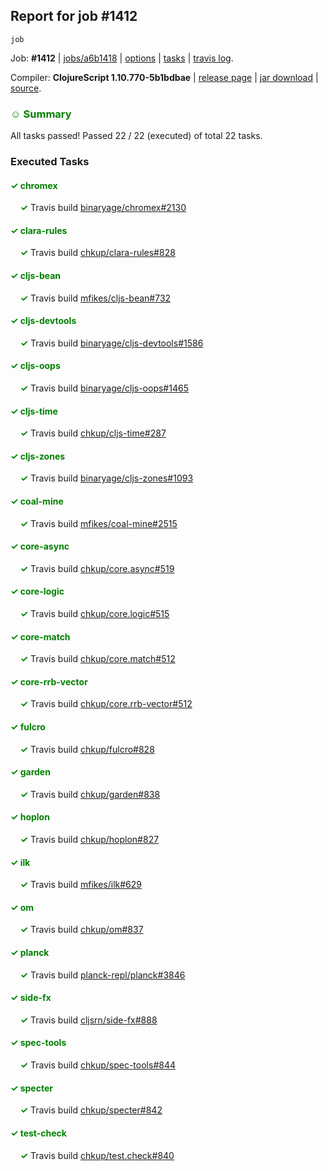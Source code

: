 ## Report for job #1412
```
job
```


Job: **#1412** | [jobs/a6b1418](https://github.com/cljs-oss/canary/commit/a6b14184e27e751794909dded34385ac8e26ca36) | [options](options.edn) | [tasks](tasks.edn) | [travis log](https://travis-ci.org/cljs-oss/canary/builds/689196441).

Compiler: **ClojureScript 1.10.770-5b1bdbae** | [release page](https://github.com/cljs-oss/canary/releases/tag/r1.10.770-5b1bdbae) | [jar download](https://github.com/cljs-oss/canary/releases/download/r1.10.770-5b1bdbae/clojurescript-1.10.770-5b1bdbae.jar) | [source](https://github.com/clojure/clojurescript/commit/5b1bdbae9ab44ce86015e5fc6c95ef5ac86ca9b9).

### <b style='color:green'>☺ Summary</b>

All tasks passed! Passed 22 / 22 (executed) of total 22 tasks.

### Executed Tasks

#### <b style='color:green'>&#x2713; chromex</b>
&nbsp;&nbsp;&nbsp;&nbsp;<b style='color:green'>&#x2713;</b> Travis build [binaryage/chromex#2130](https://travis-ci.org/binaryage/chromex/builds/689197677)<br>

#### <b style='color:green'>&#x2713; clara-rules</b>
&nbsp;&nbsp;&nbsp;&nbsp;<b style='color:green'>&#x2713;</b> Travis build [chkup/clara-rules#828](https://travis-ci.org/chkup/clara-rules/builds/689197682)<br>

#### <b style='color:green'>&#x2713; cljs-bean</b>
&nbsp;&nbsp;&nbsp;&nbsp;<b style='color:green'>&#x2713;</b> Travis build [mfikes/cljs-bean#732](https://travis-ci.org/mfikes/cljs-bean/builds/689197686)<br>

#### <b style='color:green'>&#x2713; cljs-devtools</b>
&nbsp;&nbsp;&nbsp;&nbsp;<b style='color:green'>&#x2713;</b> Travis build [binaryage/cljs-devtools#1586](https://travis-ci.org/binaryage/cljs-devtools/builds/689197688)<br>

#### <b style='color:green'>&#x2713; cljs-oops</b>
&nbsp;&nbsp;&nbsp;&nbsp;<b style='color:green'>&#x2713;</b> Travis build [binaryage/cljs-oops#1465](https://travis-ci.org/binaryage/cljs-oops/builds/689197702)<br>

#### <b style='color:green'>&#x2713; cljs-time</b>
&nbsp;&nbsp;&nbsp;&nbsp;<b style='color:green'>&#x2713;</b> Travis build [chkup/cljs-time#287](https://travis-ci.org/chkup/cljs-time/builds/689197709)<br>

#### <b style='color:green'>&#x2713; cljs-zones</b>
&nbsp;&nbsp;&nbsp;&nbsp;<b style='color:green'>&#x2713;</b> Travis build [binaryage/cljs-zones#1093](https://travis-ci.org/binaryage/cljs-zones/builds/689197712)<br>

#### <b style='color:green'>&#x2713; coal-mine</b>
&nbsp;&nbsp;&nbsp;&nbsp;<b style='color:green'>&#x2713;</b> Travis build [mfikes/coal-mine#2515](https://travis-ci.org/mfikes/coal-mine/builds/689197726)<br>

#### <b style='color:green'>&#x2713; core-async</b>
&nbsp;&nbsp;&nbsp;&nbsp;<b style='color:green'>&#x2713;</b> Travis build [chkup/core.async#519](https://travis-ci.org/chkup/core.async/builds/689197732)<br>

#### <b style='color:green'>&#x2713; core-logic</b>
&nbsp;&nbsp;&nbsp;&nbsp;<b style='color:green'>&#x2713;</b> Travis build [chkup/core.logic#515](https://travis-ci.org/chkup/core.logic/builds/689197734)<br>

#### <b style='color:green'>&#x2713; core-match</b>
&nbsp;&nbsp;&nbsp;&nbsp;<b style='color:green'>&#x2713;</b> Travis build [chkup/core.match#512](https://travis-ci.org/chkup/core.match/builds/689197740)<br>

#### <b style='color:green'>&#x2713; core-rrb-vector</b>
&nbsp;&nbsp;&nbsp;&nbsp;<b style='color:green'>&#x2713;</b> Travis build [chkup/core.rrb-vector#512](https://travis-ci.org/chkup/core.rrb-vector/builds/689197744)<br>

#### <b style='color:green'>&#x2713; fulcro</b>
&nbsp;&nbsp;&nbsp;&nbsp;<b style='color:green'>&#x2713;</b> Travis build [chkup/fulcro#828](https://travis-ci.org/chkup/fulcro/builds/689197746)<br>

#### <b style='color:green'>&#x2713; garden</b>
&nbsp;&nbsp;&nbsp;&nbsp;<b style='color:green'>&#x2713;</b> Travis build [chkup/garden#838](https://travis-ci.org/chkup/garden/builds/689197774)<br>

#### <b style='color:green'>&#x2713; hoplon</b>
&nbsp;&nbsp;&nbsp;&nbsp;<b style='color:green'>&#x2713;</b> Travis build [chkup/hoplon#827](https://travis-ci.org/chkup/hoplon/builds/689197787)<br>

#### <b style='color:green'>&#x2713; ilk</b>
&nbsp;&nbsp;&nbsp;&nbsp;<b style='color:green'>&#x2713;</b> Travis build [mfikes/ilk#629](https://travis-ci.org/mfikes/ilk/builds/689197804)<br>

#### <b style='color:green'>&#x2713; om</b>
&nbsp;&nbsp;&nbsp;&nbsp;<b style='color:green'>&#x2713;</b> Travis build [chkup/om#837](https://travis-ci.org/chkup/om/builds/689197819)<br>

#### <b style='color:green'>&#x2713; planck</b>
&nbsp;&nbsp;&nbsp;&nbsp;<b style='color:green'>&#x2713;</b> Travis build [planck-repl/planck#3846](https://travis-ci.org/planck-repl/planck/builds/689197791)<br>

#### <b style='color:green'>&#x2713; side-fx</b>
&nbsp;&nbsp;&nbsp;&nbsp;<b style='color:green'>&#x2713;</b> Travis build [cljsrn/side-fx#888](https://travis-ci.org/cljsrn/side-fx/builds/689197924)<br>

#### <b style='color:green'>&#x2713; spec-tools</b>
&nbsp;&nbsp;&nbsp;&nbsp;<b style='color:green'>&#x2713;</b> Travis build [chkup/spec-tools#844](https://travis-ci.org/chkup/spec-tools/builds/689197834)<br>

#### <b style='color:green'>&#x2713; specter</b>
&nbsp;&nbsp;&nbsp;&nbsp;<b style='color:green'>&#x2713;</b> Travis build [chkup/specter#842](https://travis-ci.org/chkup/specter/builds/689197930)<br>

#### <b style='color:green'>&#x2713; test-check</b>
&nbsp;&nbsp;&nbsp;&nbsp;<b style='color:green'>&#x2713;</b> Travis build [chkup/test.check#840](https://travis-ci.org/chkup/test.check/builds/689197896)<br>